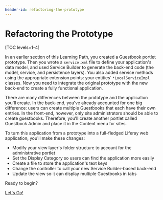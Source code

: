 ```yaml
---
header-id: refactoring-the-prototype
---
```


# Refactoring the Prototype

[TOC levels=1-4]

In an earlier section of this Learning Path, you created a Guestbook portlet 
prototype. Then you wrote a `service.xml` file to define your application's data 
model, and used Service Builder to generate the back-end code (the model, 
service, and persistence layers). You also added service methods using the 
appropriate extension points: your entities' `*LocalServiceImpl` classes. Now 
you need to integrate the original prototype with the new back-end to create a 
fully functional application. 

There are many differences between the prototype and the application you'll 
create. In the back-end, you've already accounted for one big difference: users 
can create multiple Guestbooks that each have their own entries. In the 
front-end, however, only site administrators should be able to create 
guestbooks. Therefore, you'll create another portlet called Guestbook Admin and 
place it in the Content menu for sites. 

To turn this application from a prototype into a full-fledged Liferay web 
application, you'll make these changes: 

-   Modify your view layer's folder structure to account for the administrative 
    portlet
-   Set the Display Category so users can find the application more easily
-   Create a file to store the application's text keys
-   Change the controller to call your new Service Builder-based back-end
-   Update the view so it can display multiple Guestbooks in tabs

Ready to begin? 

<a class="go-link btn btn-primary" href="/develop/tutorials/-/knowledge_base/7-0/organizing-folders-for-larger-applications">Let's Go!<span class="icon-circle-arrow-right"></span></a>
